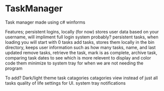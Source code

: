# TaskManager

Task manager made using c# winforms

Features;
persistent logins, locally (for now) stores user data based on your username, will impliment full login system probably?
persistent tasks, when loading you will start with 0 tasks
add tasks, stores them locally in the bin directory, keeps user information such as how many tasks, name, and last updated
remove tasks, retrieve the task, mark is as complete, archive task,
comparing task dates to see which is more relevent to display and color code them
minimize to system tray for when we are not needing the program


To add?
Dark/light theme
task catagories
catagories view instead of just all tasks
quality of life settings for UI.
system tray notifications
